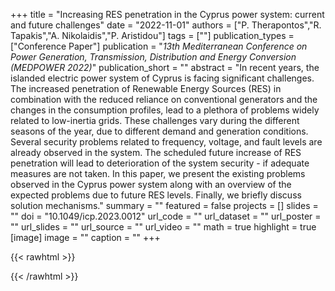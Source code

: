 +++
title = "Increasing RES penetration in the Cyprus power system: current and future challenges"
date = "2022-11-01"
authors = ["P. Therapontos","R. Tapakis","A. Nikolaidis","P. Aristidou"]
tags = [""]
publication_types = ["Conference Paper"]
publication = "_13th Mediterranean Conference on Power Generation, Transmission, Distribution and Energy Conversion (MEDPOWER 2022)_"
publication_short = ""
abstract = "In recent years, the islanded electric power system of Cyprus is facing significant challenges. The increased penetration of Renewable Energy Sources (RES) in combination with the reduced reliance on conventional generators and the changes in the consumption profiles, lead to a plethora of problems widely related to low-inertia grids. These challenges vary during the different seasons of the year, due to different demand and generation conditions. Several security problems related to frequency, voltage, and fault levels are already observed in the system. The scheduled future increase of RES penetration will lead to deterioration of the system security - if adequate measures are not taken. In this paper, we present the existing problems observed in the Cyprus power system along with an overview of the expected problems due to future RES levels. Finally, we briefly discuss solution mechanisms."
summary = ""
featured = false
projects = []
slides = ""
doi = "10.1049/icp.2023.0012"
url_code = ""
url_dataset = ""
url_poster = ""
url_slides = ""
url_source = ""
url_video = ""
math = true
highlight = true
[image]
image = ""
caption = ""
+++

{{< rawhtml >}}
<div data-badge-details="right" data-badge-type="medium-donut" data-doi="10.1049/icp.2023.0012" data-hide-no-mentions="true" class="altmetric-embed"></div>
{{< /rawhtml >}}
